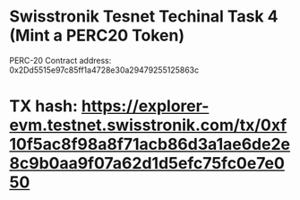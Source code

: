 # Swisstronik Tesnet Techinal Task 4 (Mint a PERC20 Token)

PERC-20 Contract address: 0x2Dd5515e97c85ff1a4728e30a29479255125863c


# TX hash: https://explorer-evm.testnet.swisstronik.com/tx/0xf10f5ac8f98a8f71acb86d3a1ae6de2e8c9b0aa9f07a62d1d5efc75fc0e7e050

